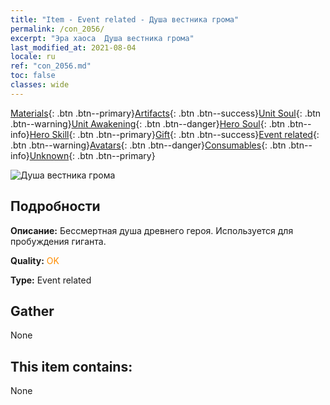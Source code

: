 ```yaml
---
title: "Item - Event related - Душа вестника грома"
permalink: /con_2056/
excerpt: "Эра хаоса  Душа вестника грома"
last_modified_at: 2021-08-04
locale: ru
ref: "con_2056.md"
toc: false
classes: wide
---
```

 [Materials](/ItemsRU/){: .btn .btn--primary}[Artifacts](/ItemsRU/Artifacts/){: .btn .btn--success}[Unit Soul](/ItemsRU/UnitSoul/){: .btn .btn--warning}[Unit Awakening](/ItemsRU/UnitAwakening/){: .btn .btn--danger}[Hero Soul](/ItemsRU/HeroSoul/){: .btn .btn--info}[Hero Skill](/ItemsRU/HeroSkill/){: .btn .btn--primary}[Gift](/ItemsRU/Gift/){: .btn .btn--success}[Event related](/ItemsRU/Events/){: .btn .btn--warning}[Avatars](/ItemsRU/Avatars/){: .btn .btn--danger}[Consumables](/ItemsRU/Consumables/){: .btn .btn--info}[Unknown](/ItemsRU/Unknown/){: .btn .btn--primary}

 ![Душа вестника грома](/images/t/juexing_607.jpg)

## Подробности
 **Описание:** Бессмертная душа древнего героя. Используется для пробуждения гиганта.

 **Quality:** <span style="color: #FF8C00">OK</span>

 **Type:** Event related

## Gather

  None

## This item contains:

  None

